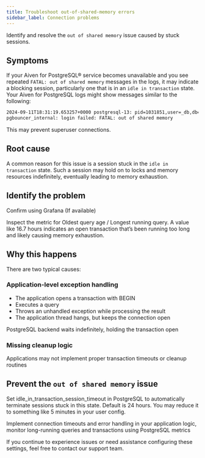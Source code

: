 ```yaml
---
title: Troubleshoot out-of-shared-memory errors
sidebar_label: Connection problems
---
```


Identify and resolve the `out of shared memory` issue caused by stuck sessions.

## Symptoms

If your Aiven for PostgreSQL® service becomes unavailable and you see repeated `FATAL: out
of shared memory` messages in the logs, it may indicate a blocking session, particularly
one that is in an `idle in transaction` state. Your Aiven for PostgreSQL logs might show
messages similar to the following:

```bash
2024-09-11T18:31:19.653257+0000 postgresql-13: pid=1031851,user=_db,db=_db FATAL: out of shared memory
pgbouncer_internal: login failed: FATAL: out of shared memory
```

This may prevent superuser connections.

## Root cause

A common reason for this issue is a session stuck in the `idle in transaction` state. Such
a session may hold on to locks and memory resources indefinitely, eventually leading to
memory exhaustion.

## Identify the problem

Confirm using Grafana (If available)

Inspect the metric for Oldest query age / Longest running query. A value like 16.7 hours
indicates an open transaction that’s been running too long and likely causing memory exhaustion.

## Why this happens

There are two typical causes:

### Application-level exception handling

- The application opens a transaction with BEGIN
- Executes a query
- Throws an unhandled exception while processing the result
- The application thread hangs, but keeps the connection open

PostgreSQL backend waits indefinitely, holding the transaction open

### Missing cleanup logic

Applications may not implement proper transaction timeouts or cleanup routines

## Prevent the `out of shared memory` issue

Set idle_in_transaction_session_timeout in PostgreSQL to automatically terminate sessions
stuck in this state. Default is 24 hours. You may reduce it to something like 5 minutes in
your user config.

Implement connection timeouts and error handling in your application logic, monitor
long-running queries and transactions using PostgreSQL metrics

If you continue to experience issues or need assistance configuring these settings, feel
free to contact our support team.
